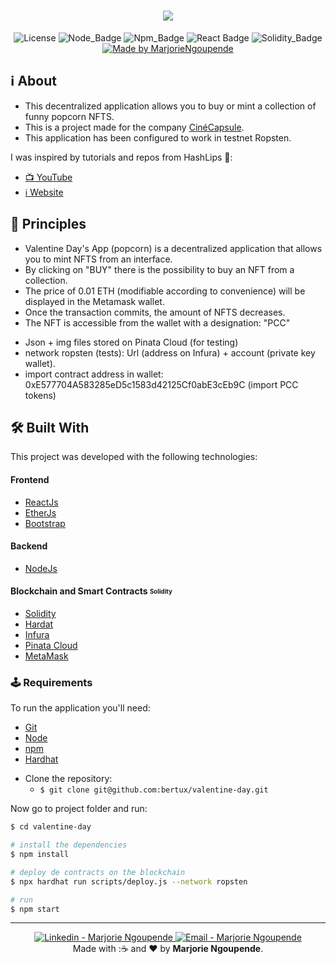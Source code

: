 <h1 align=center>
<img src="https://res.cloudinary.com/defpadn0s/image/upload/v1644593121/DAppVDCC_aufut2.png" />
</h1>

<div align="center">
  
![License](https://img.shields.io/badge/license-MIT-737CA1?style=flat-square) 
![Node_Badge](https://img.shields.io/badge/node-14.16.1-green?style=flat-square)
![Npm_Badge](https://img.shields.io/badge/npm-6.14.12-yellow?style=flat-square)
![React Badge](https://img.shields.io/badge/React-17.0.2-45b8d8?style=flat-square)
![Solidity_Badge](https://img.shields.io/badge/Solidity-%5E8.0.0-363636?style=flat-square)
[![Made by MarjorieNgoupende](https://img.shields.io/badge/made%20by-MarjorieNgoupende-blueviolet?style=flat-square)](https://www.linkedin.com/in/marjorie-ngoupende-dev/)
</div>

## ℹ About

- This decentralized application allows you to buy or mint a collection of funny popcorn NFTS.
- This is a project made for the company [CinéCapsule](https://www.cinecapsule.com/).
- This application has been configured to work in testnet Ropsten.

I was inspired by tutorials and repos from HashLips 👄:

- [📺 YouTube](https://www.youtube.com/channel/UC1LV4_VQGBJHTJjEWUmy8nA)
- [ℹ️ Website](https://hashlips.online/HashLips)

## 📝 Principles

- Valentine Day's App (popcorn) is a decentralized application that allows you to mint NFTS from an interface.
- By clicking on "BUY" there is the possibility to buy an NFT from a collection.
- The price of 0.01 ETH (modifiable according to convenience) will be displayed in the Metamask wallet.
- Once the transaction commits, the amount of NFTS decreases.
- The NFT is accessible from the wallet with a designation: "PCC"

* Json + img files stored on Pinata Cloud (for testing)
* network ropsten (tests): Url (address on Infura) + account (private key wallet).
* import contract address in wallet: 0xE577704A583285eD5c1583d42125Cf0abE3cEb9C (import PCC tokens)

## 🛠 Built With

This project was developed with the following technologies:

#### **Frontend**

- [ReactJs](https://pt-br.reactjs.org/)
- [EtherJs](https://docs.ethers.io/v5/)
- [Bootstrap](https://getbootstrap.com/)

#### **Backend**

- [NodeJs](https://nodejs.org/en/)

#### **Blockchain and Smart Contracts** <sub><sup>Solidity</sup></sub>

- [Solidity](https://docs.soliditylang.org/)
- [Hardat](https://hardhat.org/)
- [Infura](https://infura.io/)
- [Pinata Cloud](https://www.pinata.cloud/)
- [MetaMask](https://metamask.io/)

### 🕹 Requirements

To run the application you'll need:

- [Git](https://git-scm.com)
- [Node](https://nodejs.org/)
- [npm](https://www.npmjs.com/)
- [Hardhat](https://hardhat.org/)

* Clone the repository:
  - `$ git clone git@github.com:bertux/valentine-day.git`

Now go to project folder and run:

```bash
$ cd valentine-day

# install the dependencies
$ npm install

# deploy de contracts on the blockchain
$ npx hardhat run scripts/deploy.js --network ropsten

# run
$ npm start
```

 <hr>

<p align="center">
<a href="https://www.linkedin.com/in/marjorie-ngoupende-dev/" target="_blank" >
  <img alt="Linkedin - Marjorie Ngoupende" src="https://img.shields.io/badge/Linkedin--%23F8952D?style=social&logo=linkedin">
</a>
<a href="mailto:marjorie.ngoupende@gmail.com" target="_blank" >
  <img alt="Email - Marjorie Ngoupende" src="https://img.shields.io/badge/Email--%23F8952D?style=social&logo=gmail">
</a> 
<br/>
  Made with :☕ and ❤️ by <b>Marjorie Ngoupende</b>.
<p/>
